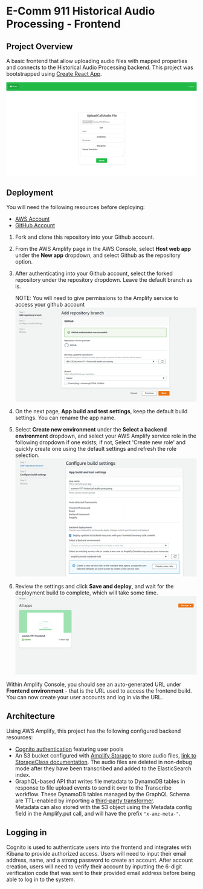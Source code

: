 # E-Comm 911 Historical Audio Processing - Frontend

## Project Overview

A basic frontend that allow uploading audio files with mapped properties and connects to the
Historical Audio Processing backend. This project was bootstrapped using [Create React App](https://github.com/facebook/create-react-app).

![alt text](documentation_images/audio-processing-frontend-upload.png)

## Deployment

You will need the following resources before deploying:
* [AWS Account](https://aws.amazon.com/account/)
* [GitHub Account](https://github.com)

1) Fork and clone this repository into your Github account.
2) From the AWS Amplify page in the AWS Console, select **Host web app** under the **New app** dropdown, and select 
   Github as the repository option.
3) After authenticating into your Github account, select the forked repository under the repository dropdown. Leave 
   the default branch as is. 
   
   NOTE: You will need to give permissions to the Amplify service to access your github account
![alt text](documentation_images/frontend-step-1.PNG)
4) On the next page, **App build and test settings**, keep the default build settings. You can rename the app name.
5) Select **Create new environment** under the **Select a backend environment** dropdown, and select your AWS Amplify 
   service role in the following dropdown if one exists; if not, Select 'Create new role' and quickly create one using 
   the default settings and refresh the role selection.
![alt text](documentation_images/frontend-step-2.png)
6) Review the settings and click **Save and deploy**, and wait for the deployment build to complete, which will take 
   some time.
![alt text](documentation_images/audio-processing-frontend-deploy-success.png)

Within Amplify Console, you should see an auto-generated URL under **Frontend environment** - that is the URL used 
to access the frontend build. You can now create your user accounts and log in via the URL.

## Architecture

Using AWS Amplify, this project has the following configured backend resources:
* [Cognito authentication](https://docs.amplify.aws/lib/auth/getting-started/q/platform/js) featuring user pools
* An S3 bucket configured with [Amplify Storage](https://docs.amplify.aws/lib/storage/overview/q/platform/js) to store 
  audio files, [link to StorageClass documentation](https://aws-amplify.github.io/amplify-js/api/classes/storageclass.html).
  The audio files are deleted in non-debug mode after they have been transcribed and added to the ElasticSearch index.
* GraphQL-based API that writes file metadata to DynamoDB tables in response to file upload events to send it over to 
  the Transcribe workflow. These DynamoDB tables managed by the GraphQL Schema are TTL-enabled by 
  importing a [third-party transformer](https://github.com/flogy/graphql-ttl-transformer). \
Metadata can also stored with the S3 object using the Metadata config field in the Amplify.put call, and will 
  have the prefix ```"x-amz-meta-"```.

## Logging in

Cognito is used to authenticate users into the frontend and integrates with Kibana to provide 
authorized access. Users will need to input their email address, name, and a strong password to create an account.
After account creation, users will need to verify their account by inputting the 6-digit verification code that was 
sent to their provided email address before being able to log in to the system.
